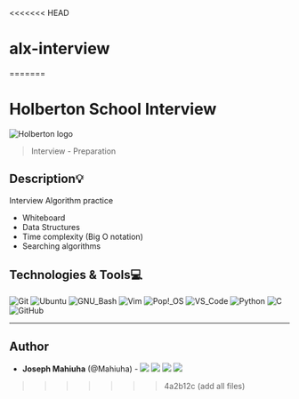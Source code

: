 <<<<<<< HEAD
# alx-interview
=======
# Holberton School Interview
![Holberton logo](https://www.alxafrica.com/wp-content/uploads/2022/01/header-logo.png)
> Interview - Preparation

## Description:bulb:
Interview Algorithm practice

* Whiteboard
* Data Structures
* Time complexity (Big O notation)
* Searching algorithms

## Technologies & Tools:computer:

![Git](https://img.shields.io/badge/≡-Git-F05032?logo=git&style=flat-square&labelColor=282828)
![Ubuntu](https://img.shields.io/badge/≡-Ubuntu-E95420?&style=flat-square&logo=Ubuntu&labelColor=282828)
![GNU_Bash](https://img.shields.io/badge/≡-GNU_Bash-4EAA25?logo=GNU-Bash&style=flat-square&labelColor=282828)
![Vim](https://img.shields.io/badge/≡-Vim-019733?logo=Vim&style=flat-square&logoColor=019733&labelColor=282828)
![Pop!_OS](https://img.shields.io/badge/≡-Pop!_OS-48B9C7?logo=Pop_OS&style=flat-square&labelColor=282828)
![VS_Code](https://img.shields.io/badge/≡-VS_Code-007ACC?logo=visual-studio-code&style=flat-square&logoColor=007ACC&labelColor=282828)
![Python](https://img.shields.io/badge/≡-Python-3776AB?logo=Python&style=flat-square&labelColor=282828)
![C](https://img.shields.io/badge/≡-Language-A8B9CC?logo=C&style=flat-square&labelColor=282828)
![GitHub](https://img.shields.io/badge/≡-GitHub-181717?logo=GitHub&style=flat-square&labelColor=282828)

---

## Author
* **Joseph Mahiuha** (@Mahiuha) - [<img src="https://img.shields.io/badge/Portfolio-20d6fe.svg?&style=plastic"/>](https://mahiuha.github.io/josephmahiuha/)
  [<img src="https://img.shields.io/badge/Twitter-1DA1F2.svg?&style=plastic&logo=twitter&logoColor=white"/>](https://twitter.com/Joseph_Mahiuha)
  [<img src="https://img.shields.io/badge/Linkedin-0A66C2.svg?&style=plastic&logo=linkedin&logoColor=white"/>](https://www.linkedin.com/in/joseph-mahiuha-498a52162/)
  [<img src="https://img.shields.io/badge/GitHub-181717.svg?&style=plastic&logo=github&logoColor=white"/>](https://github.com/Mahiuha)
>>>>>>> 4a2b12c (add all files)

